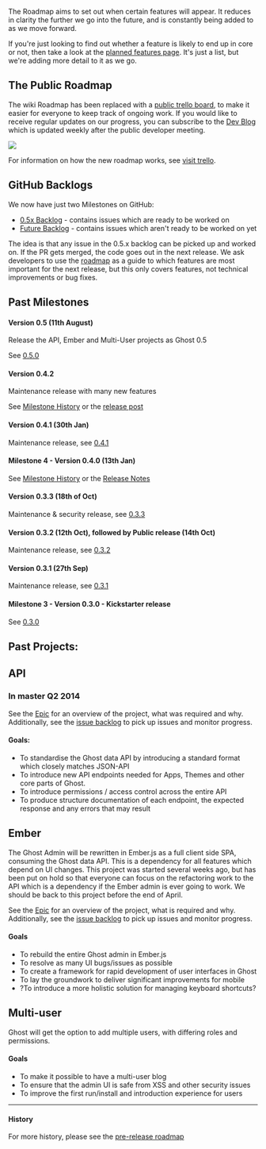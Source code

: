 The Roadmap aims to set out when certain features will appear. It reduces in clarity the further we go into the future, and is constantly being added to as we move forward.

If you're just looking to find out whether a feature is likely to end up in core or not, then take a look at the [planned features page](https://github.com/TryGhost/Ghost/wiki/Planned-Features). It's just a list, but we're adding more detail to it as we go.

## The Public Roadmap

The wiki Roadmap has been replaced with a [public trello board](https://trello.com/b/EceUgtCL/ghost-roadmap), to make it easier for everyone to keep track of ongoing work. If you would like to receive regular updates on our progress, you can subscribe to the [Dev Blog](http://dev.ghost.org) which is updated weekly after the public developer meeting.

[![](https://trello.com/b/EceUgtCL.png)](https://trello.com/b/EceUgtCL/ghost-roadmap)

For information on how the new roadmap works, see [visit trello](https://trello.com/c/0e0L0alW/65-how-does-this-roadmap-work-click-here-to-find-out).

## GitHub Backlogs

We now have just two Milestones on GitHub: 
- [0.5x Backlog](https://github.com/TryGhost/Ghost/issues?milestone=21) - contains issues which are ready to be worked on
- [Future Backlog](https://github.com/TryGhost/Ghost/issues?milestone=6) - contains issues which aren't ready to be worked on yet

The idea is that any issue in the 0.5.x backlog can be picked up and worked on. If the PR gets merged, the code goes out in the next release. We ask developers to use the [roadmap](https://trello.com/b/EceUgtCL/ghost-roadmap) as a guide to which features are most important for the next release, but this only covers features, not technical improvements or bug fixes.

## Past Milestones

#### Version 0.5 (11th August)

Release the API, Ember and Multi-User projects as Ghost 0.5

See [0.5.0](https://github.com/TryGhost/Ghost/commits/0.5.0)

#### Version 0.4.2

Maintenance release with many new features

See [Milestone History](https://github.com/TryGhost/Ghost/wiki/Roadmap-History:-Milestone-4---Version-0.4.0#version-042---theme-updates--major-fixes) or the [release post](http://blog.ghost.org/ghost-0-4-2-maintenance-release/)

#### Version 0.4.1 (30th Jan)

Maintenance release, see [0.4.1](https://github.com/TryGhost/Ghost/commits/0.4.1)

#### Milestone 4 - Version 0.4.0 (13th Jan)

See [Milestone History](https://github.com/TryGhost/Ghost/wiki/Roadmap-History:-Milestone-4---Version-0.4.0) or the [Release Notes](https://github.com/TryGhost/Ghost/wiki/Release-Notes:-0.4.0)

#### Version 0.3.3 (18th of Oct)

Maintenance & security release, see [0.3.3](https://github.com/TryGhost/Ghost/commits/0.3.3)

#### Version 0.3.2 (12th Oct), followed by Public release (14th Oct)

Maintenance release, see [0.3.2](https://github.com/TryGhost/Ghost/commits/0.3.2)

#### Version 0.3.1 (27th Sep)

Maintenance release, see [0.3.1](https://github.com/TryGhost/Ghost/commits/0.3.1)

#### Milestone 3 - Version 0.3.0 - Kickstarter release

See [0.3.0](https://github.com/TryGhost/Ghost/commits/0.3.0)

## Past Projects:

## API

### In master Q2 2014

See the [Epic](https://github.com/TryGhost/Ghost/issues/2124) for an overview of the project, what was required and why. Additionally, see the [issue backlog](https://github.com/TryGhost/Ghost/issues?labels=&milestone=19&page=1&state=open) to pick up issues and monitor progress.

#### Goals:

* To standardise the Ghost data API by introducing a standard format which closely matches JSON-API
* To introduce new API endpoints needed for Apps, Themes and other core parts of Ghost.
* To introduce permissions / access control across the entire API
* To produce structure documentation of each endpoint, the expected response and any errors that may result

## Ember

The Ghost Admin will be rewritten in Ember.js as a full client side SPA, consuming the Ghost data API. This is a dependency for all features which depend on UI changes. This project was started several weeks ago, but has been put on hold so that everyone can focus on the refactoring work to the API which is a dependency if the Ember admin is ever going to work. We should be back to this project before the end of April.

See the [Epic](https://github.com/TryGhost/Ghost/issues/2271) for an overview of the project, what is required and why. Additionally, see the [issue backlog](https://github.com/TryGhost/Ghost/issues?milestone=17&state=open) to pick up issues and monitor progress.

#### Goals

* To rebuild the entire Ghost admin in Ember.js
* To resolve as many UI bugs/issues as possible
* To create a framework for rapid development of user interfaces in Ghost
* To lay the groundwork to deliver significant improvements for mobile
* ?To introduce a more holistic solution for managing keyboard shortcuts?

## Multi-user

Ghost will get the option to add multiple users, with differing roles and permissions. 

#### Goals
* To make it possible to have a multi-user blog
* To ensure that the admin UI is safe from XSS and other security issues
* To improve the first run/install and introduction experience for users

---



#### History 

For more history, please see the [pre-release roadmap](https://github.com/TryGhost/Ghost/wiki/Pre-release-Roadmap)